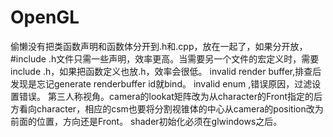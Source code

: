 # OpenGL
偷懒没有把类函数声明和函数体分开到.h和.cpp，放在一起了，如果分开放，#include .h文件只需一些声明，效率更高。当需要另一个文件的宏定义时，需要include .h，如果把函数定义也放.h，效率会很低。
invalid render buffer,排查后发现是忘记generate renderbuffer id就bind。
invalid enum ,错误原因，过滤设置错误。
第三人称视角。camera的lookat矩阵改为从character的Front指定的后方看向character，相应的csm也要将分割视锥体的中心从camera的position改为前面的位置，方向还是Front。
shader初始化必须在glwindows之后。
